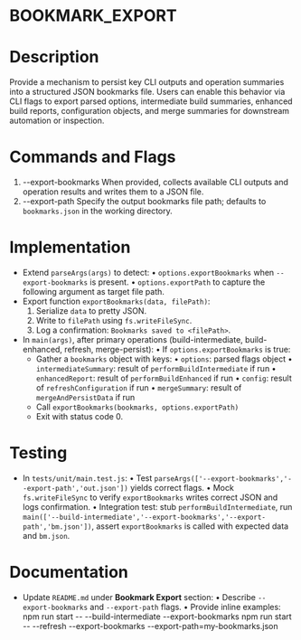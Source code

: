 # BOOKMARK_EXPORT

# Description
Provide a mechanism to persist key CLI outputs and operation summaries into a structured JSON bookmarks file. Users can enable this behavior via CLI flags to export parsed options, intermediate build summaries, enhanced build reports, configuration objects, and merge summaries for downstream automation or inspection.

# Commands and Flags
1. --export-bookmarks
   When provided, collects available CLI outputs and operation results and writes them to a JSON file.
2. --export-path <file>
   Specify the output bookmarks file path; defaults to `bookmarks.json` in the working directory.

# Implementation
- Extend `parseArgs(args)` to detect:
  • `options.exportBookmarks` when `--export-bookmarks` is present.
  • `options.exportPath` to capture the following argument as target file path.
- Export function `exportBookmarks(data, filePath)`:
  1. Serialize `data` to pretty JSON.
  2. Write to `filePath` using `fs.writeFileSync`.
  3. Log a confirmation: `Bookmarks saved to <filePath>`.
- In `main(args)`, after primary operations (build-intermediate, build-enhanced, refresh, merge-persist):
  • If `options.exportBookmarks` is true:
    - Gather a `bookmarks` object with keys:
      • `options`: parsed flags object
      • `intermediateSummary`: result of `performBuildIntermediate` if run
      • `enhancedReport`: result of `performBuildEnhanced` if run
      • `config`: result of `refreshConfiguration` if run
      • `mergeSummary`: result of `mergeAndPersistData` if run
    - Call `exportBookmarks(bookmarks, options.exportPath)`
    - Exit with status code 0.

# Testing
- In `tests/unit/main.test.js`:
  • Test `parseArgs(['--export-bookmarks','--export-path','out.json'])` yields correct flags.
  • Mock `fs.writeFileSync` to verify `exportBookmarks` writes correct JSON and logs confirmation.
  • Integration test: stub `performBuildIntermediate`, run `main(['--build-intermediate','--export-bookmarks','--export-path','bm.json'])`, assert `exportBookmarks` is called with expected data and `bm.json`.

# Documentation
- Update `README.md` under **Bookmark Export** section:
  • Describe `--export-bookmarks` and `--export-path` flags.
  • Provide inline examples:
    npm run start -- --build-intermediate --export-bookmarks
    npm run start -- --refresh --export-bookmarks --export-path=my-bookmarks.json
